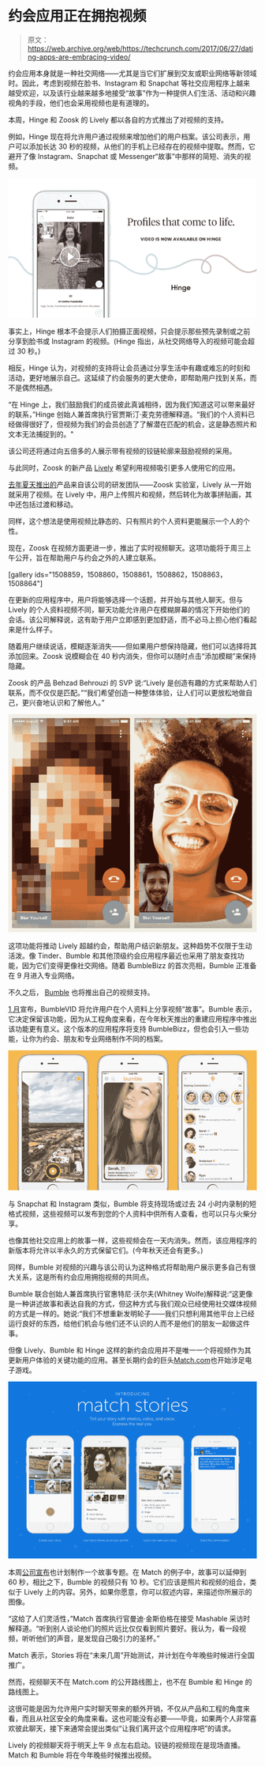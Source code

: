# 约会应用正在拥抱视频

> 原文：<https://web.archive.org/web/https://techcrunch.com/2017/06/27/dating-apps-are-embracing-video/>

约会应用本身就是一种社交网络——尤其是当它们扩展到交友或职业网络等新领域时。因此，考虑到视频在脸书、Instagram 和 Snapchat 等社交应用程序上越来越受欢迎，以及该行业越来越多地接受“故事”作为一种提供人们生活、活动和兴趣视角的手段，他们也会采用视频也是有道理的。

本周，Hinge 和 Zoosk 的 Lively 都以各自的方式推出了对视频的支持。

例如，Hinge 现在将允许用户通过视频来增加他们的用户档案。该公司表示，用户可以添加长达 30 秒的视频，从他们的手机上已经存在的视频中提取。然而，它避开了像 Instagram、Snapchat 或 Messenger“故事”中那样的简短、消失的视频。

![](img/91ecd81497d49a51f9b1e97cb5694951.png)

事实上，Hinge 根本不会提示人们拍摄正面视频，只会提示那些预先录制或之前分享到脸书或 Instagram 的视频。(Hinge 指出，从社交网络导入的视频可能会超过 30 秒。)

相反，Hinge 认为，对视频的支持将让会员通过分享生活中有趣或难忘的时刻和活动，更好地展示自己。这延续了约会服务的更大使命，即帮助用户找到关系，而不是偶然相遇。

“在 Hinge 上，我们鼓励我们的成员彼此真诚相待，因为我们知道这可以带来最好的联系，”Hinge 创始人兼首席执行官贾斯汀·麦克劳德解释道。“我们的个人资料已经做得很好了，但视频为我们的会员创造了了解潜在匹配的机会，这是静态照片和文本无法捕捉到的。​"

该公司还将通过向五倍多的人展示带有视频的铰链轮廓来鼓励视频的采用。

与此同时，Zoosk 的新产品 [Lively](https://web.archive.org/web/20230316161448/https://www.golivelyapp.com/) 希望利用视频吸引更多人使用它的应用。

[去年夏天推出的](https://web.archive.org/web/20230316161448/https://techcrunch.com/2016/07/19/zoosk-takes-on-tinder-with-debut-of-lively-a-free-app-that-uses-video-to-tell-stories/)产品来自该公司的研发团队——Zoosk 实验室，Lively 从一开始就采用了视频。在 Lively 中，用户上传照片和视频，然后转化为故事拼贴画，其中还包括过渡和移动。

同样，这个想法是使用视频比静态的、只有照片的个人资料更能展示一个人的个性。

现在，Zoosk 在视频方面更进一步，推出了实时视频聊天。这项功能将于周三上午公开，旨在帮助用户与约会之外的人建立联系。

[gallery ids="1508859，1508860，1508861，1508862，1508863，1508864"]

在更新的应用程序中，用户将能够选择一个话题，并开始与其他人聊天。但与 Lively 的个人资料视频不同，聊天功能允许用户在模糊屏幕的情况下开始他们的会话。该公司解释说，这有助于用户立即感到更加舒适，而不必马上担心他们看起来是什么样子。

随着用户继续说话，模糊逐渐消失——但如果用户想保持隐藏，他们可以选择将其添加回来。Zoosk 说模糊会在 40 秒内消失，但你可以随时点击“添加模糊”来保持隐藏。

Zoosk 的产品 Behzad Behrouzi 的 SVP 说:“Lively 是创造有趣的方式来帮助人们联系，而不仅仅是匹配。”“我们希望创造一种整体体验，让人们可以更放松地做自己，更兴奋地认识和了解他人。”

![](img/42f765fd452f80651c15e1ef34ffb2ac.png)

这项功能将推动 Lively 超越约会，帮助用户结识新朋友。这种趋势不仅限于生动活泼。像 Tinder、Bumble 和其他顶级约会应用程序最近也采用了朋友查找功能，因为它们变得更像社交网络。随着 BumbleBizz 的首次亮相，Bumble 正准备在 9 月进入专业网络。

不久之后， [Bumble](https://web.archive.org/web/20230316161448/https://bumble.com/) 也将推出自己的视频支持。

[1 月](https://web.archive.org/web/20230316161448/https://techcrunch.com/2017/01/09/bumble-is-launching-video-stories-to-show-more-of-your-match/)宣布，BumbleVID 将允许用户在个人资料上分享视频“故事”。Bumble 表示，它决定保留该功能，因为从工程角度来看，在今年秋天推出的重建应用程序中推出该功能更有意义。这个版本的应用程序将支持 BumbleBizz，但也会引入一些功能，让你为约会、朋友和专业网络制作不同的档案。

![](img/3036e53f2bd3ceb013ba52143af27c08.png)

与 Snapchat 和 Instagram 类似，Bumble 将支持现场或过去 24 小时内录制的短格式视频，这些视频可以发布到您的个人资料中供所有人查看，也可以只与火柴分享。

也像其他社交应用上的故事一样，这些视频会在一天内消失。然而，该应用程序的新版本将允许以半永久的方式保留它们。(今年秋天还会有更多。)

同样，Bumble 对视频的兴趣与该公司认为这种格式将帮助用户展示更多自己有很大关系，这是所有约会应用拥抱视频的共同点。

Bumble 联合创始人兼首席执行官惠特尼·沃尔夫(Whitney Wolfe)解释说:“这更像是一种讲述故事和表达自我的方式，但这种方式与我们观众已经使用社交媒体视频的方式是一样的。她说:“我们不想重新发明轮子——我们只想利用其他平台上已经运行良好的东西，给他们机会与他们还不认识的人而不是他们的朋友一起做这件事。

但像 Lively、Bumble 和 Hinge 这样的新约会应用并不是唯一一个将视频作为其更新用户体验的关键功能的应用。甚至长期约会的巨头[Match.com](https://web.archive.org/web/20230316161448/http://www.match.com/)也开始涉足电子游戏。

![](img/e6c3916496c6936f2bd0997eb6fb6f98.png)

本周[公司宣布](https://web.archive.org/web/20230316161448/http://mashable.com/2017/06/21/match-stories-video-dating-profile/#B6YPC28ggSqy)也计划制作一个故事专题。在 Match 的例子中，故事可以延伸到 60 秒，相比之下，Bumble 的视频只有 10 秒。它们应该是照片和视频的组合，类似于 Lively 上的内容。另外，如果你愿意，你可以叙述内容，来描述你所展示的图像。

“这给了人们灵活性，”Match 首席执行官曼迪·金斯伯格在接受 Mashable 采访时解释道。“听到别人谈论他们的照片远比仅仅看到照片要好。我认为，看一段视频，听听他们的声音，是发现自己吸引力的圣杯。”

Match 表示，Stories 将在“未来几周”开始测试，并计划在今年晚些时候进行全国推广。

然而，视频聊天不在 Match.com 的公开路线图上，也不在 Bumble 和 Hinge 的路线图上。

这很可能是因为允许用户实时聊天带来的额外开销，不仅从产品和工程的角度来看，而且从社区安全的角度来看。这也可能没有必要——毕竟，如果两个人非常喜欢彼此聊天，接下来通常会提出类似“让我们离开这个应用程序吧”的请求。

Lively 的视频聊天将于明天上午 9 点左右启动。铰链的视频现在是现场直播。Match 和 Bumble 将在今年晚些时候推出视频。